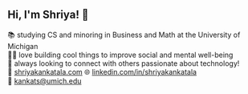 ## Hi, I'm Shriya! 👋

<!--
**shriyakankatala/shriyakankatala** is a ✨ _special_ ✨ repository because its `README.md` (this file) appears on your GitHub profile.

Here are some ideas to get you started:

- 🔭 I’m currently working on ...
- 🌱 I’m currently learning ...
- 👯 I’m looking to collaborate on ...
- 🤔 I’m looking for help with ...
- 💬 Ask me about ...
- 📫 How to reach me: ...
- 😄 Pronouns: ...
- ⚡ Fun fact: ...
-->

📚 studying CS and minoring in Business and Math at the University of Michigan  
👩‍💻 love building cool things to improve social and mental well-being  
🤝 always looking to connect with others passionate about technology!  
🔗 <a href="https://www.shriyakankatala.com/" target="_blank">shriyakankatala.com</a>
🌐 <a href="https://www.linkedin.com/in/shriyakankatala" target="_blank">linkedin.com/in/shriyakankatala</a>  
💌 kankats@umich.edu  

